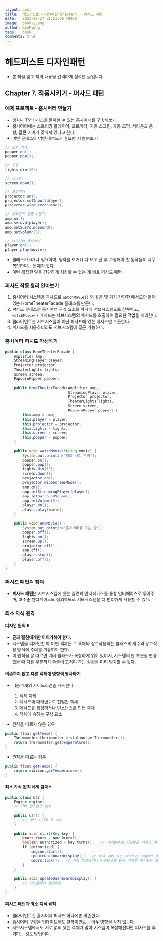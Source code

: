 ```yaml
---
layout:	post
title:  헤드퍼스트 디자인패턴 Chapter7 - 퍼사드 패턴
date:   2023-12-27 21:51:06 +0900
image:  book-2.png
author: GyuMyung
tags:   book
comments: true
---
```


# 헤드퍼스트 디자인패턴
* 본 책을 읽고 책의 내용을 간략하게 정리한 글입니다.

## Chapter 7. 적응시키기 - 퍼사드 패턴
### 예제 프로젝트 - 홈시어터 만들기
* 영화나 TV 시리즈를 몰아볼 수 있는 홈시어터를 구축해보자.
* 홈시어터에는 스트리밍 플레이어, 프로젝터, 자동 스크린, 자동 조명, 서라운드 음향, 팝콘 기계가 갖춰져 있다고 한다.
* 어떤 클래스와 어떤 메서드가 필요한 지 살펴보기
```java
// 팝콘 기계
popper.on();
popper.pop();

// 조명
lights.dim(10);

// 스크린
screen.down();

// 프로젝터
projector.on();
projector.setInput(player);
projector.wideScreenMode();

// 서라운드 음향 (앰프)
amp.on();
amp.setDvd(player);
amp.setSurroundSound();
amp.setVolumn(5);

// 스트리밍 플레이어
player.on();
player.play(movie);
```

* 클래스가 6개나 필요하며, 영화를 보거나 다 보고 난 후 수행해야 할 동작들이 너무 복잡하다는 문제가 있다.
* 이런 복잡한 일을 간단하게 처리할 수 있는 게 바로 퍼사드 패턴

### 퍼사드 작동 원리 알아보기
1. 홈시어터 시스템용 퍼사드로 `watchMovie()` 와 같은 몇 가지 간단한 메서드만 들어있는 HomeTheaterFacade 클래스를 만든다.
2. 퍼사드 클래스는 홈시어터 구성 요소를 하나의 서브시스템으로 간주하고, `watchMovie()` 메서드는 서브시스템의 메서드를 호출하여 필요한 작업을 처리한다.
3. 클라이언트는 서브시스템이 아닌 퍼사드에 있는 메서드만 호출한다.
4. 퍼사드를 사용하더라도 서브시스템에 접근 가능하다.

### 홈시어터 퍼사드 작성하기
```java
public class HomeTheaterFacade {
	Amplifier amp;
	StreamingPlayer player;
	Projector projector;
	TheaterLights lights;
	Screen screen;
	PopcornPopper popper;
	
	public HomeTheaterFacade(Amplifier amp,
                             StreamingPlayer player,
                             Projector projector,
                             TheaterLights lights,
                             Screen screen,
                             PopcornPopper popper) {
		this.amp = amp;
		this.player = player;
		this.projector = projector;
		this.lights = lights;
		this.screen = screen;
		this.popper = popper;
    }
	
	public void watchMovie(String movie) {
		System.out.println("영화 시청 준비");
		popper.on();
		popper.pop();
		lights.dim(10);
		screen.down();
		projector.on();
		projector.wideScreenMode();
		amp.on();
		amp.setStreamingPlayer(player);
		amp.setSurroundSound();
		amp.setVolume(5);
		player.on();
		player.play(movie);
    }
	
	public void endMovie() {
		System.out.println("홈시어터를 끄는 중");
		popper.off();
		lights.on();
		screen.up();
		projector.off();
		amp.off();
		player.stop();
		player.off();
    }
}
```

### 퍼사드 패턴의 정의
* **퍼사드 패턴**은 서브시스템에 있는 일련의 인터페이스를 통합 인터페이스로 묶어주며, 고수준 인터페이스도 정의하므로 서브시스템을 더 편리하게 사용할 수 있다.

### 최소 지식 원칙
#### 디자인 원칙 6
* **진짜 절친에게만 이야기해야 한다.**
* 시스템을 디자인할 때 어떤 객체든 그 객체와 상호작용하는 클래스의 개수와 상호작용 방식에 주의를 기울여야 한다.
* 이 원칙을 잘 따르면 여러 클래스가 복잡하게 얽혀 있어서, 시스템의 한 부분을 변경했을 때 다른 부분까지 줄줄이 고쳐야 하는 상황을 미리 방지할 수 있다.

#### 의존하지 않고 다른 객체에 영향력 행사하기
* 다음 4개의 가이드라인을 제시한다.
  1. 객체 자체
  2. 메서드에 매개변수로 전달된 객체
  3. 메서드를 생성하거나 인스턴스를 만든 객체
  4. 객체에 속하는 구성 요소

* 원칙을 따르지 않은 경우
```java
public float getTemp() {
	Thermometer thermometer = station.getThermometer();
	return thermometer.getTemperature();
}
```

* 원칙을 따르는 경우
```java
public float getTemp() {
	return station.getTemperature();
}
```

#### 최소 지식 원칙 예제 클래스
```java
public class Car {
	Engine engine;
	// 기타 인스턴스 변수
	
	public Car() {
		// 엔진 초기화 등 처리
	}
	
	public void start(Key key) {
		Doors doors = new Doors();
		boolean authorized = key.turns();   // 매개변수로 전달받은 객체의 메서드는 호출해도 됩니다.
		if (authorized) {
			engine.start();
			updateDashboardDisplay();   // 객체 내에 있는 메서드는 호출해도 됩니다.
			doors.lock();   // 직접 생성하거나 인스턴스를 만든 객체의 메서드는 호출해도 됩니다.
		}
    }
	
	public void updateDashboardDisplay() {
		// 디스플레이 업데이트
    }
}
```

#### 퍼사드 패턴과 최소 지식 원칙
* 클라이언트는 홈시어터 퍼사드 하나에만 의존한다.
* 홈시어터 구성을 업데이트해도 클라이언트는 아무 영향을 받지 않는다.
* 서브시스템에서도 서로 얽혀 있는 객체가 많아 시스템이 복잡해진다면 퍼사드를 추가하는 것도 방법이다.
